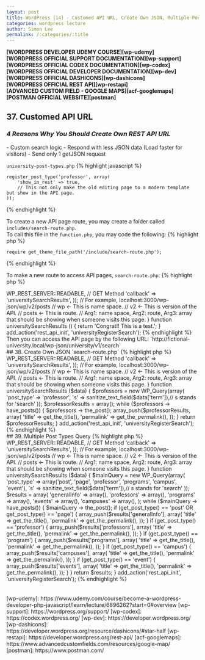 ```yaml
---
layout: post
title: WordPress (14) - Customed API URL, Create Own JSON, Multiple Post Types Query
categories: wordpress lecture
author: Simon Lee
permalink: /:categories/:title
---
```


<strong>[WORDPRESS DEVELOPER UDEMY COURSE][wp-udemy]</strong>  
<strong>[WORDPRESS OFFICIAL SUPPORT DOCUMENTATION][wp-support]</strong>  
<strong>[WORDPRESS OFFICIAL CODEX DOCUMENTATION][wp-codex]</strong>  
<strong>[WORDPRESS OFFICIAL DEVELOPER DOCUMENTATION][wp-dev]</strong>  
<strong>[WORDPRESS OFFICIAL DASHICONS][wp-dashicons]</strong>  
<strong>[WORDPRESS OFFICIAL REST API][wp-restapi]</strong>  
<strong>[ADVANCED CUSTOM FIELD - GOOGLE MAPS][acf-googlemaps]</strong>  
<strong>[POSTMAN OFFICIAL WEBSITE][postman]</strong>

## 37. Customed API URL

<h3><strong><i>4 Reasons Why You Should Create Own REST API URL</i></strong></h3>
- Custom search logic
- Respond with less JSON data (Load faster for visitors)
- Send only 1 getJSON request

`university-post-types.php`
{% highlight javascript %}

    register_post_type('professor', array(
        'show_in_rest' => true,
        // This not only make the old editing page to a modern template but show in the API page.
    ));

{% endhighlight %}

To create a new API page route, you may create a folder called `includes/search-route.php`.  
To call this file in the `function.php`, you may code the following:
{% highlight php %}

    require get_theme_file_path('/include/search-route.php');

{% endhighlight %}

To make a new route to access API pages, `search-route.php`:
{% highlight php %}

<?php

    function universityRegisterSearch () {
        register_rest_route('university/v1', 'search', array(
            'methods' => WP_REST_SERVER::READABLE, // GET Method
            'callback' => 'universitySearchResults',
        ));
        // For example, localhost:3000/wp-json/wp/v2/posts
        // wp <- This is name space.
        // v2 <- This is version of the API.
        // posts <- This is route.
        // Arg1: name space, Arg2: route, Arg3: array that should be showing when someone visits this page.
    }
    function universitySearchResults () {
        return 'Congrat!! This is a test.';
    }
    add_action('rest_api_init', 'universityRegisterSearch');

{% endhighlight %}

Then you can access the API page by the following URL:  
`http://fictional-university.local/wp-json/university/v1/search`

<br>

## 38. Create Own JSON

`search-route.php`
{% highlight php %}

    <?php

        function universityRegisterSearch () {
            register_rest_route('university/v1', 'search', array(
                'methods' => WP_REST_SERVER::READABLE, // GET Method
                'callback' => 'universitySearchResults',
            ));
            // For example, localhost:3000/wp-json/wp/v2/posts
            // wp <- This is name space.
            // v2 <- This is version of the API.
            // posts <- This is route.
            // Arg1: name space, Arg2: route, Arg3: array that should be showing when someone visits this page.
        }
        function universitySearchResults ($data) {
            $professors = new WP_Query(array(
                'post_type' => 'professor',
                's' => sanitize_text_field($data['term']),// s stands for 'search'
            ));

            $professorResults = array();

            while ($professors -> have_posts()) {
                $professors -> the_post();
                array_push($professorResults, array(
                    'title' => get_the_title(),
                    'permalink' => get_the_permalink(),
                ));
            }

            return $professorResults;
        }
        add_action('rest_api_init', 'universityRegisterSearch');

{% endhighlight %}

<br>

## 39. Multiple Post Types Query

{% highlight php %}

    <?php

        function universityRegisterSearch () {
            register_rest_route('university/v1', 'search', array(
                'methods' => WP_REST_SERVER::READABLE, // GET Method
                'callback' => 'universitySearchResults',
            ));
            // For example, localhost:3000/wp-json/wp/v2/posts
            // wp <- This is name space.
            // v2 <- This is version of the API.
            // posts <- This is route.
            // Arg1: name space, Arg2: route, Arg3: array that should be showing when someone visits this page.
        }
        function universitySearchResults ($data) {
            $mainQuery = new WP_Query(array(
                'post_type' => array('post', 'page', 'professor', 'programs', 'campus', 'event'),
                's' => sanitize_text_field($data['term']),// s stands for 'search'
            ));

            $results = array(
                'generalInfo' => array(),
                'professors' => array(),
                'programs' => array(),
                'events' => array(),
                'campuses' => array(),
            );

            while ($mainQuery -> have_posts()) {
                $mainQuery -> the_post();

                if (get_post_type() == 'post' OR get_post_type() == 'page') {
                    array_push($results['generalInfo'], array(
                        'title' => get_the_title(),
                        'permalink' => get_the_permalink(),
                    ));
                }

                if (get_post_type() == 'professor') {
                    array_push($results['professors'], array(
                        'title' => get_the_title(),
                        'permalink' => get_the_permalink(),
                    ));
                }

                if (get_post_type() == 'program') {
                    array_push($results['programs'], array(
                        'title' => get_the_title(),
                        'permalink' => get_the_permalink(),
                    ));
                }

                if (get_post_type() == 'campus') {
                    array_push($results['campuses'], array(
                        'title' => get_the_title(),
                        'permalink' => get_the_permalink(),
                    ));
                }

                if (get_post_type() == 'event') {
                    array_push($results['events'], array(
                        'title' => get_the_title(),
                        'permalink' => get_the_permalink(),
                    ));
                }
            }

            return $results;
        }
        add_action('rest_api_init', 'universityRegisterSearch');

{% endhighlight %}

<br>
<br>
<br>

[wp-udemy]: https://www.udemy.com/course/become-a-wordpress-developer-php-javascript/learn/lecture/6896262?start=0#overview
[wp-support]: https://wordpress.org/support/
[wp-codex]: https://codex.wordpress.org/
[wp-dev]: https://developer.wordpress.org/
[wp-dashicons]: https://developer.wordpress.org/resource/dashicons/#star-half
[wp-restapi]: https://developer.wordpress.org/rest-api/
[acf-googlemaps]: https://www.advancedcustomfields.com/resources/google-map/
[postman]: https://www.postman.com/
